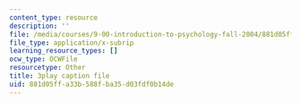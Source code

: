 ```yaml
---
content_type: resource
description: ''
file: /media/courses/9-00-introduction-to-psychology-fall-2004/881d05ffa33b588fba35d03fdf0b14de_10498.vtt
file_type: application/x-subrip
learning_resource_types: []
ocw_type: OCWFile
resourcetype: Other
title: 3play caption file
uid: 881d05ff-a33b-588f-ba35-d03fdf0b14de
---
```


